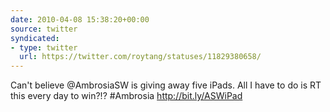 ```yaml
---
date: 2010-04-08 15:38:20+00:00
source: twitter
syndicated:
- type: twitter
  url: https://twitter.com/roytang/statuses/11829380658/
---
```


Can't believe @AmbrosiaSW is giving away five iPads. All I have to do is RT this every day to win?!? #Ambrosia 
http://bit.ly/ASWiPad